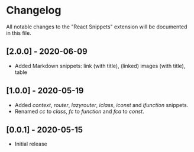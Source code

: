 # Changelog

All notable changes to the "React Snippets" extension will be documented in this file.

## [2.0.0] - 2020-06-09

- Added Markdown snippets: link (with title), (linked) images (with title), table

## [1.0.0] - 2020-05-19

- Added _context_, _router_, _lazyrouter_, _iclass_, _iconst_ and _ifunction_ snippets.
- Renamed _cc_ to _class_, _fc_ to _function_ and _fca_ to _const_.

## [0.0.1] - 2020-05-15

- Initial release
